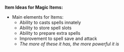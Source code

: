 **Item Ideas for Magic Items:**
- Main elements for Items:
	- Ability to casts spells innately 
	- Ability to store spell slots
	- Ability to prepare extra spells
	- Improvement to spell save and attack
	- *The more of these it has, the more powerful it is*